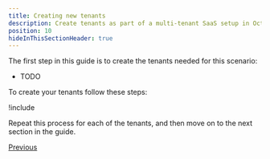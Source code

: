 ```yaml
---
title: Creating new tenants
description: Create tenants as part of a multi-tenant SaaS setup in Octopus Deploy.
position: 10
hideInThisSectionHeader: true
---
```


The first step in this guide is to create the tenants needed for this scenario:

- TODO

To create your tenants follow these steps:

!include <tenants-create-tenant>

Repeat this process for each of the tenants, and then move on to the next section in the guide.

<span><a class="btn btn-secondary" href="/docs/tenants/guides/multi-tenant-saas-application">Previous</a></span>&nbsp;&nbsp;&nbsp;&nbsp;&nbsp;<span>